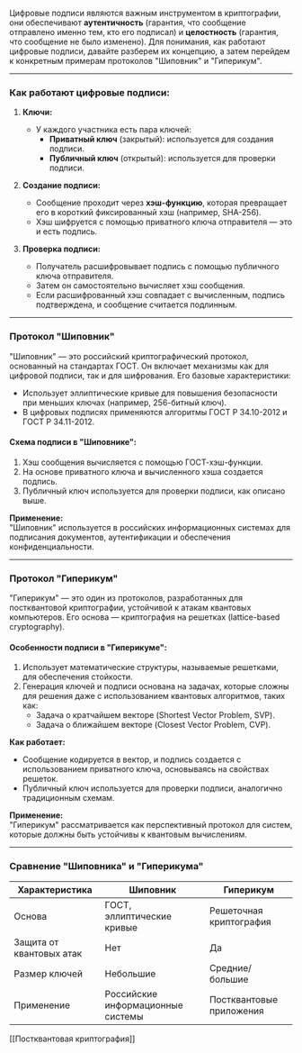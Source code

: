 Цифровые подписи являются важным инструментом в криптографии, они обеспечивают **аутентичность** (гарантия, что сообщение отправлено именно тем, кто его подписал) и **целостность** (гарантия, что сообщение не было изменено). Для понимания, как работают цифровые подписи, давайте разберем их концепцию, а затем перейдем к конкретным примерам протоколов "Шиповник" и "Гиперикум".

---

### **Как работают цифровые подписи:**

1. **Ключи:**
    
    - У каждого участника есть пара ключей:
        - **Приватный ключ** (закрытый): используется для создания подписи.
        - **Публичный ключ** (открытый): используется для проверки подписи.
2. **Создание подписи:**
    
    - Сообщение проходит через **хэш-функцию**, которая превращает его в короткий фиксированный хэш (например, SHA-256).
    - Хэш шифруется с помощью приватного ключа отправителя — это и есть подпись.
3. **Проверка подписи:**
    
    - Получатель расшифровывает подпись с помощью публичного ключа отправителя.
    - Затем он самостоятельно вычисляет хэш сообщения.
    - Если расшифрованный хэш совпадает с вычисленным, подпись подтверждена, и сообщение считается подлинным.

---

### **Протокол "Шиповник"**

"Шиповник" — это российский криптографический протокол, основанный на стандартах ГОСТ. Он включает механизмы как для цифровой подписи, так и для шифрования. Его базовые характеристики:

- Использует эллиптические кривые для повышения безопасности при меньших ключах (например, 256-битный ключ).
- В цифровых подписях применяются алгоритмы ГОСТ Р 34.10-2012 и ГОСТ Р 34.11-2012.

#### Схема подписи в "Шиповнике":

1. Хэш сообщения вычисляется с помощью ГОСТ-хэш-функции.
2. На основе приватного ключа и вычисленного хэша создается подпись.
3. Публичный ключ используется для проверки подписи, как описано выше.

**Применение:**  
"Шиповник" используется в российских информационных системах для подписания документов, аутентификации и обеспечения конфиденциальности.

---

### **Протокол "Гиперикум"**

"Гиперикум" — это один из протоколов, разработанных для постквантовой криптографии, устойчивой к атакам квантовых компьютеров. Его основа — криптография на решетках (lattice-based cryptography).

#### Особенности подписи в "Гиперикуме":

1. Использует математические структуры, называемые решетками, для обеспечения стойкости.
2. Генерация ключей и подписи основана на задачах, которые сложны для решения даже с использованием квантовых алгоритмов, таких как:
    - Задача о кратчайшем векторе (Shortest Vector Problem, SVP).
    - Задача о ближайшем векторе (Closest Vector Problem, CVP).

**Как работает:**

- Сообщение кодируется в вектор, и подпись создается с использованием приватного ключа, основываясь на свойствах решеток.
- Публичный ключ используется для проверки подписи, аналогично традиционным схемам.

**Применение:**  
"Гиперикум" рассматривается как перспективный протокол для систем, которые должны быть устойчивы к квантовым вычислениям.

---

### **Сравнение "Шиповника" и "Гиперикума"**

| **Характеристика**       | **Шиповник**                      | **Гиперикум**            |
| ------------------------ | --------------------------------- | ------------------------ |
| Основа                   | ГОСТ, эллиптические кривые        | Решеточная криптография  |
| Защита от квантовых атак | Нет                               | Да                       |
| Размер ключей            | Небольшие                         | Средние/большие          |
| Применение               | Российские информационные системы | Постквантовые приложения |




[[Постквантовая криптография]]